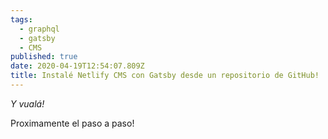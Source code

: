 ```yaml
---
tags:
  - graphql
  - gatsby
  - CMS
published: true
date: 2020-04-19T12:54:07.809Z
title: Instalé Netlify CMS con Gatsby desde un repositorio de GitHub!
---
```

*Y vualá!*

Proximamente el paso a paso!
